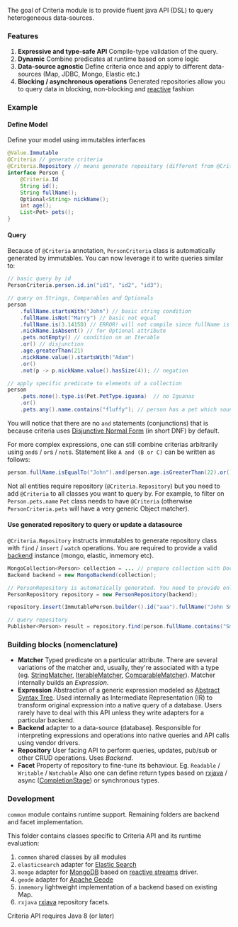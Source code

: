 The goal of Criteria module is to provide fluent java API (DSL) to query heterogeneous data-sources.

### Features

1. **Expressive and type-safe API** Compile-type validation of the query.
2. **Dynamic** Combine predicates at runtime based on some logic
3. **Data-source agnostic** Define criteria once and apply to different data-sources (Map, JDBC, Mongo, Elastic etc.)
4. **Blocking / asynchronous operations** Generated repositories allow you to query data in blocking, non-blocking and [reactive](https://www.reactive-streams.org/) fashion

### Example

#### Define Model
Define your model using immutables interfaces
```java
@Value.Immutable
@Criteria // generate criteria
@Criteria.Repository // means generate repository (different from @Criteria)
interface Person {
    @Criteria.Id
    String id();
    String fullName();
    Optional<String> nickName();  
    int age();
    List<Pet> pets();
}
```

#### Query
Because of `@Criteria` annotation, `PersonCriteria` class is automatically generated by immutables. You can now leverage it to write queries similar to:
```java
// basic query by id
PersonCriteria.person.id.in("id1", "id2", "id3");

// query on Strings, Comparables and Optionals
person
    .fullName.startsWith("John") // basic string condition
    .fullName.isNot("Marry") // basic not equal
    .fullName.is(3.1415D) // ERROR! will not compile since fullName is String (not double)
    .nickName.isAbsent() // for Optional attribute
    .pets.notEmpty() // condition on an Iterable
    .or() // disjunction
    .age.greaterThan(21)
    .nickName.value().startsWith("Adam")
    .or()
    .not(p -> p.nickName.value().hasSize(4)); // negation

// apply specific predicate to elements of a collection
person
    .pets.none().type.is(Pet.PetType.iguana)  // no Iguanas
    .or()
    .pets.any().name.contains("fluffy"); // person has a pet which sounds like fluffy

```

You will notice that there are no `and` statements (conjunctions) that is because criteria uses 
[Disjunctive Normal Form](https://en.wikipedia.org/wiki/Disjunctive_normal_form) (in short DNF) by default. 

For more complex expressions, one can still combine criterias arbitrarily using `and`s / `or`s / `not`s. 
Statement like `A and (B or C)` can be written as follows:
```java
person.fullName.isEqualTo("John").and(person.age.isGreaterThan(22).or().nickName.isPresent())
```

Not all entities require repository (`@Criteria.Repository`) but you need to add `@Criteria` to all classes you want to query by. For example, to filter on `Person.pets.name` `Pet` class needs to have `@Criteria` (otherwise `PersonCriteria.pets` will have a very generic Object matcher).

#### Use generated repository to query or update a datasource
`@Criteria.Repository` instructs immutables to generate repository class with `find` / `insert` / `watch` operations. You are required to provide a valid [backend](https://github.com/immutables/immutables/blob/master/criteria/common/src/org/immutables/criteria/backend/Backend.java) 
instance (mongo, elastic, inmemory etc).

```java
MongoCollection<Person> collection = ... // prepare collection with DocumentClass / CodecRegistry
Backend backend = new MongoBackend(collection);

// PersonRepository is automatically generated. You need to provide only backend instance 
PersonRepository repository = new PersonRepository(backend); 

repository.insert(ImmutablePerson.builder().id("aaa").fullName("John Smith").age(22).build());

// query repository
Publisher<Person> result = repository.find(person.fullName.contains("Smith")).fetch();
``` 

### Building blocks (nomenclature)
- **Matcher** Typed predicate on a particular attribute. There are several variations of the matcher and, usually, they're
associated with a type (eg. 
[StringMatcher](https://github.com/immutables/immutables/blob/master/criteria/common/src/org/immutables/criteria/matcher/StringMatcher.java), 
[IterableMatcher](https://github.com/immutables/immutables/blob/master/criteria/common/src/org/immutables/criteria/matcher/IterableMatcher.java), 
[ComparableMatcher](https://github.com/immutables/immutables/blob/master/criteria/common/src/org/immutables/criteria/matcher/ComparableMatcher.java)). 
Matcher internally builds an _Expression_.
- **Expression** Abstraction of a generic expression modeled as 
[Abstract Syntax Tree](https://en.wikipedia.org/wiki/Abstract_syntax_tree). Used internally as Intermediate Representation (IR) 
to transform original expression into a native query of a database. Users rarely have to deal with this API unless
they write adapters for a particular backend.
- **Backend** adapter to a data-source (database). Responsible for interpreting expressions and operations into native
queries and API calls using vendor drivers.  
- **Repository**  User facing API to perform queries, updates, pub/sub or other CRUD operations. Uses _Backend_. 
- **Facet** Property of repository to fine-tune its behaviour. Eg. `Readable` / `Writable` / `Watchable` 
Also one can define return types based on [rxjava](https://github.com/ReactiveX/RxJava) / 
async ([CompletionStage](https://docs.oracle.com/javase/8/docs/api/java/util/concurrent/CompletionStage.html))
or synchronous types. 

### Development 
`common` module contains runtime support. Remaining folders are backend and facet implementation.

This folder contains classes specific to Criteria API and its runtime evaluation:

1. `common` shared classes by all modules
2. `elasticsearch` adapter for [Elastic Search](https://www.elastic.co/guide/en/elasticsearch/reference/current/query-dsl.html)
3. `mongo` adapter for [MongoDB](https://www.mongodb.com/) 
based on [reactive streams](https://mongodb.github.io/mongo-java-driver-reactivestreams/) driver.
4. `geode` adapter for [Apache Geode](https://geode.apache.org)
5. `inmemory` lightweight implementation of a backend based on existing Map.
6. `rxjava` [rxjava](https://github.com/ReactiveX/RxJava) repository facets.

Criteria API requires Java 8 (or later)
